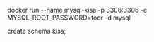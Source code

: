docker run --name mysql-kisa -p 3306:3306 -e MYSQL_ROOT_PASSWORD=toor -d mysql

create schema kisa;
